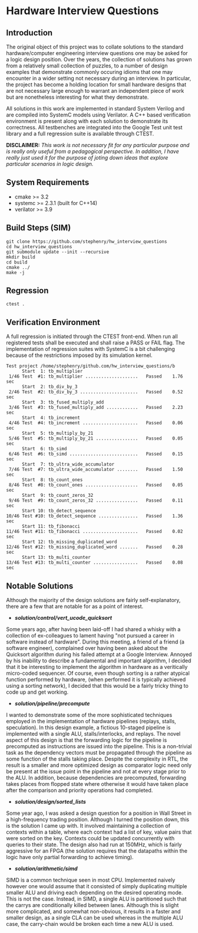 # Hardware Interview Questions

## Introduction

The original object of this project was to collate solutions to the
standard hardware/computer engineering interview questions one may be
asked for a logic design position. Over the years, the collection of
solutions has grown from a relatively small collection of puzzles, to
a number of design examples that demonstrate commonly occuring idioms
that one may encounter in a wider setting not necessary during an
interview. In particular, the project has become a holding location
for small hardware designs that are not necessary large enough to
warrant an independent piece of work but are nonetheless interesting
for what they demonstrate.

All solutions in this work are implemented in standard System Verilog
and are compiled into SystemC models using Verilator. A C++ based
verification environment is present along with each solution to
demonstrate its correctness. All testbenches are integrated into the
Google Test unit test library and a full regression suite is available
through CTEST.

__DISCLAIMER:__ *This work is not necessary fit for any particular
purpose and is really only useful from a pedagogical perspective. In
addition, I have really just used it for the purpose of joting down
ideas that explore particular scenarios in logic design.*

## System Requirements
* cmake >= 3.2
* systemc >= 2.3.1 (built for C++14)
* verilator >= 3.9

## Build Steps (SIM)
~~~~
git clone https://github.com/stephenry/hw_interview_questions
cd hw_interview_questions
git submodule update --init --recursive
mkdir build
cd build
cmake ../
make -j
~~~~

## Regression
~~~~
ctest .
~~~~

## Verification Environment

A full regression is initiated through the CTEST front-end. When run
all registered tests shall be executed and shall raise a PASS or FAIL
flag. The implementation of regression suites with SystemC is a bit
challenging because of the restrictions imposed by its simulation
kernel.

```
Test project /home/stephenry/github.com/hw_interview_questions/b
      Start  1: tb_multiplier
 1/46 Test  #1: tb_multiplier ....................   Passed    1.76 sec
      Start  2: tb_div_by_3
 2/46 Test  #2: tb_div_by_3 ......................   Passed    0.52 sec
      Start  3: tb_fused_multiply_add
 3/46 Test  #3: tb_fused_multiply_add ............   Passed    2.23 sec
      Start  4: tb_increment
 4/46 Test  #4: tb_increment .....................   Passed    0.06 sec
      Start  5: tb_multiply_by_21
 5/46 Test  #5: tb_multiply_by_21 ................   Passed    0.05 sec
      Start  6: tb_simd
 6/46 Test  #6: tb_simd ..........................   Passed    0.15 sec
      Start  7: tb_ultra_wide_accumulator
 7/46 Test  #7: tb_ultra_wide_accumulator ........   Passed    1.50 sec
      Start  8: tb_count_ones
 8/46 Test  #8: tb_count_ones ....................   Passed    0.05 sec
      Start  9: tb_count_zeros_32
 9/46 Test  #9: tb_count_zeros_32 ................   Passed    0.11 sec
      Start 10: tb_detect_sequence
10/46 Test #10: tb_detect_sequence ...............   Passed    1.36 sec
      Start 11: tb_fibonacci
11/46 Test #11: tb_fibonacci .....................   Passed    0.02 sec
      Start 12: tb_missing_duplicated_word
12/46 Test #12: tb_missing_duplicated_word .......   Passed    0.28 sec
      Start 13: tb_multi_counter
13/46 Test #13: tb_multi_counter .................   Passed    0.08 sec

```

## Notable Solutions

Although the majority of the design solutions are fairly
self-explanatory, there are a few that are notable for as a point of
interest.

* ___solution/control/vert_ucode_quicksort___

Some years ago, after having been laid-off I had shared a whisky with
a collection of ex-colleagues to lament having "not pursued a career
in software instead of hardware". During this meeting, a friend of a
friend (a software engineer), complained over having been asked about
the Quicksort algorithm during his failed attempt at a Google
Interview. Annoyed by his inability to describe a fundamental and
important algorithm, I decided that it be interesting to implement the
algorithm in hardware as a veritically micro-coded sequencer. Of
course, even though sorting is a rather atypical function performed by
hardware, (when performed it is typically achieved using a sorting
network), I decided that this would be a fairly tricky thing to
code up and get working.

* ___solution/pipeline/precompute___

I wanted to demonstrate some of the more sophisticated techniques
employed in the implementation of hardware pipelines (replays, stalls,
speculation). In this design example, a fictious 10-staged pipeline is
implemented with a single ALU, stalls/interlocks, and replays. The
novel aspect of this design is that the forwarding logic for the
pipeline is precomputed as instructions are issued into the
pipeline. This is a non-trivial task as the dependency vectors must be
propagated through the pipeline as some function of the stalls taking
place. Despite the complexity in RTL, the result is a smaller and more
optimized design as comparator logic need only be present at the issue
point in the pipeline and not at every stage prior to the ALU. In
addition, because dependencies are precomputed, forwarding takes
places from flopped state where otherwise it would have taken place
after the comparison and priority operations had completed.

* ___solution/design/sorted_lists___

Some year ago, I was asked a design question for a position in Wall
Street in a high-frequency trading position. Although I turned the
position down, this is the solution I came up with. It involved
maintaining a collection of contexts within a table, where each
context had a list of key, value pairs that were sorted on the
key. Contexts could be updated concurrently with queries to their
state. The design also had run at 150MHz, which is fairly aggressive
for an FPGA (the solution requires that the datapaths within the logic
have only partial forwarding to achieve timing).

* ___solution/arithmetic/simd___

SIMD is a common technique seen in most CPU. Implemented naively
however one would assume that it consisted of simply duplicating
multiple smaller ALU and driving each depending on the desired
operating mode. This is not the case. Instead, in SIMD, a single ALU
is partitioned such that the carrys are conditionally killed between
lanes. Although this is slight more complicated, and somewhat
non-obvious, it results in a faster and smaller design, as a single
CLA can be used whereas in the multiple ALU case, the carry-chain
would be broken each time a new ALU is used.

